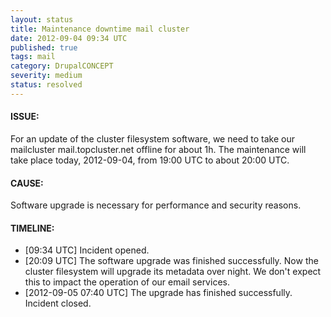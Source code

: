 ```yaml
---
layout: status
title: Maintenance downtime mail cluster
date: 2012-09-04 09:34 UTC
published: true
tags: mail
category: DrupalCONCEPT
severity: medium
status: resolved
---
```


#### ISSUE:

For an update of the cluster filesystem software, we need to take our mailcluster mail.topcluster.net offline for about 1h. The maintenance will take place today, 2012-09-04, from 19:00 UTC to about 20:00 UTC.


#### CAUSE:

Software upgrade is necessary for performance and security reasons.


#### TIMELINE:

* [09:34 UTC] Incident opened. 
* [20:09 UTC] The software upgrade was finished successfully. Now the cluster filesystem will upgrade its metadata over night. We don't expect this to impact the operation of our email services.
* [2012-09-05 07:40 UTC] The upgrade has finished successfully. Incident closed.
